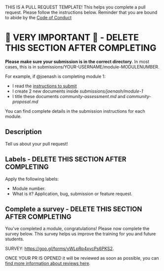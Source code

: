 THIS IS A PULL REQUEST TEMPLATE! This helps you complete a pull request. Please follow the instructions below. Reminder that you are bound to abide by the [Code of Conduct](../CODE_OF_CONDUCT.md)

# 🚨 VERY IMPORTANT 🚨 - DELETE THIS SECTION AFTER COMPLETING

**Please make sure your submission is in the correct directory**. In most cases, this is in submissions/YOUR-USERNAME/module-MODULENUMBER.

For example, if @joenash is completing module 1:
- I read the [instructions to submit](https://github.com/campus-experts/open-training/blob/master/1-introduction/exercises/submission.md)
- I create 2 new documents inside _submissions/joenash/module-1_
- I title these documents _community-assessment.md_ and _community-proposal.md_

You can find complete details in the submission instructions for each module. 

## Description
Tell us about your pull request!

## Labels - DELETE THIS SECTION AFTER COMPLETING

Apply the following labels:
- Module number.
- What is it? Application, bug, submission or feature request.

## Complete a survey - DELETE THIS SECTION AFTER COMPLETING


You've completed a module, congratulations! Please now complete the survey below. This survey helps us improve the training for you and future students.

SURVEY: https://goo.gl/forms/yWLpRp4xycPs6PKS2.

ONCE YOUR PR IS OPENED it will be reviewed as soon as possible, you can [find more information about reviews here](https://github.com/campus-experts/open-training/blob/master/docs/review-and-response.md).
